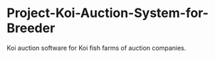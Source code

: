 # Project-Koi-Auction-System-for-Breeder
Koi auction software for Koi fish farms of auction companies.
